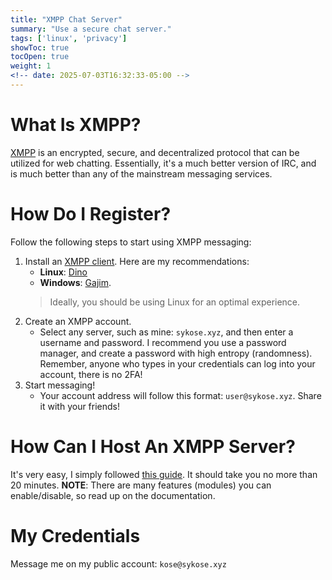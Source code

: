 ```yaml
---
title: "XMPP Chat Server"
summary: "Use a secure chat server."
tags: ['linux', 'privacy']
showToc: true
tocOpen: true
weight: 1
<!-- date: 2025-07-03T16:32:33-05:00 -->
---
```


# What Is XMPP?
[XMPP](https://xmpp.org/) is an encrypted, secure, and decentralized protocol that can be utilized for web chatting. Essentially, it's a much better version of IRC, and is much better than any of the mainstream messaging services.

# How Do I Register?
Follow the following steps to start using XMPP messaging:
1. Install an [XMPP client](https://xmpp.org/software/?platform=linux). Here are my recommendations:
    * **Linux**: [Dino](https://dino.im/)
    * **Windows**: [Gajim](https://gajim.org/).
    > Ideally, you should be using Linux for an optimal experience.
1. Create an XMPP account.
    * Select any server, such as mine: ```sykose.xyz```, and then enter a username and password. I recommend you use a password manager, and create a password with high entropy (randomness). Remember, anyone who types in your credentials can log into your account, there is no 2FA!
1. Start messaging!
    * Your account address will follow this format: ```user@sykose.xyz```. Share it with your friends!

# How Can I Host An XMPP Server?
It's very easy, I simply followed [this guide](https://landchad.net/prosody/). It should take you no more than 20 minutes.
**NOTE**: There are many features (modules) you can enable/disable, so read up on the documentation.

# My Credentials
Message me on my public account: ```kose@sykose.xyz```
